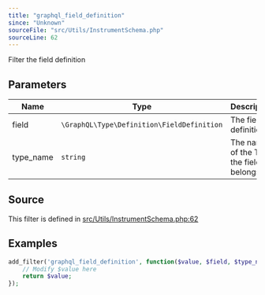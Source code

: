 ```yaml
---
title: "graphql_field_definition"
since: "Unknown"
sourceFile: "src/Utils/InstrumentSchema.php"
sourceLine: 62
---
```



Filter the field definition

## Parameters

| Name | Type | Description |
|------|------|-------------|
| field | `\GraphQL\Type\Definition\FieldDefinition` | The field definition |
| type_name | `string` | The name of the Type the field belongs to |




## Source

This filter is defined in [src/Utils/InstrumentSchema.php:62](https://github.com/wp-graphql/wp-graphql/blob/develop/src/Utils/InstrumentSchema.php#L62)


## Examples

```php
add_filter('graphql_field_definition', function($value, $field, $type_name) {
    // Modify $value here
    return $value;
});
```